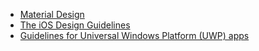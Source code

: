 

* [Material Design](http://iosdesign.ivomynttinen.com/)
* [The iOS Design Guidelines](http://iosdesign.ivomynttinen.com/)
* [Guidelines for Universal Windows Platform (UWP) apps](https://msdn.microsoft.com/en-us/library/windows/apps/hh465424.aspx)

